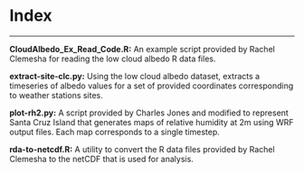 # Index
----

__CloudAlbedo_Ex_Read_Code.R:__ An example script provided by Rachel Clemesha for reading the low cloud albedo R data files.   

__extract-site-clc.py:__ Using the low cloud albedo dataset, extracts a timeseries of albedo values for a set of provided coordinates corresponding to weather stations sites.   

__plot-rh2.py:__ A script provided by Charles Jones and modified to represent Santa Cruz Island that generates maps of relative humidity at 2m using WRF output files. Each map corresponds to a single timestep.    

__rda-to-netcdf.R:__ A utility to convert the R data files provided by Rachel Clemesha to the netCDF that is used for analysis.     
